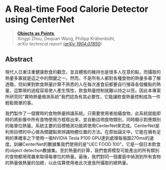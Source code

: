 # A Real-time Food Calorie Detector using CenterNet
> [**Objects as Points**](http://arxiv.org/abs/1904.07850),            
> Xingyi Zhou, Dequan Wang, Philipp Kr&auml;henb&uuml;hl,        
> *arXiv technical report ([arXiv 1904.07850](http://arxiv.org/abs/1904.07850))*         

## Abstract 

現代人日漸注重健康飲食的觀念，並且體態的維持也是很多人在意的點，而攝取的熱量多寡就是這之中的關鍵之一。然而，不是所有人都對各種食物的熱量多寡了解透徹。但如果對飲食熱量計算不熟悉的人在每次進食前都要自行搜尋各個餐點的熱量，這繁瑣的過程容易使人產生惰性，飲食熱量控制就難以持之以恆。因此本專案所研究的"實時熱量檢測系統"我們認為有其必要性，它能讓飲食熱量控制成為一件輕鬆簡單的事。

我們製作了一個實時的食物熱量辨識系統。只需要使用者拍攝食物，此系統就能即時的將影像中所有食物使用方框框出來，並自動註明食物類別，同時顯示對應類別的每單位熱量。系統主要的目標檢測功能將使用CenterNet來完成。CenterNet是利用目標的中心做為關鍵點來辨識物體位置的方法。在原始論文中，它能在擁有足夠的準確率之下使用一張NVIDIA Tesla P100 GPU達到處理每張圖270ms的速度。訓練CenterNet的數據集我們使用的是"UEC FOOD 100"，它是一個日本飲食的object detection數據集。至於熱量的計算，我們會將模型可能產出的所有類別的食物都用爬蟲來取得每單位的熱量。最後，我們對同一個畫面中偵測到所有食物的熱量做熱量的加總，以此估算使用者此次進食所攝取的總熱量。